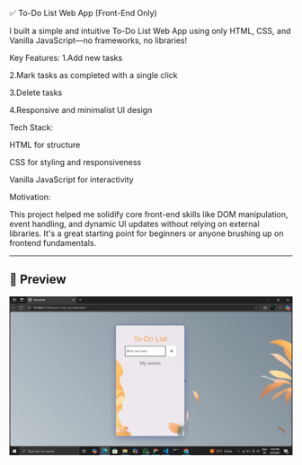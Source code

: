 
✅ To-Do List Web App (Front-End Only)

I built a simple and intuitive To-Do List Web App using only HTML, CSS, and Vanilla JavaScript—no frameworks, no libraries!  

Key Features:
1.Add new tasks  

2.Mark tasks as completed with a single click

3.Delete tasks

4.Responsive and minimalist UI design

Tech Stack:

HTML for structure

CSS for styling and responsiveness

Vanilla JavaScript for interactivity

Motivation:

This project helped me solidify core front-end skills like DOM manipulation, event handling, and dynamic UI updates without relying on external libraries. 
It's a great starting point for beginners or anyone brushing up on frontend fundamentals.

---
## 📸 Preview

![Blog Screenshot](Screenshot.png) 

